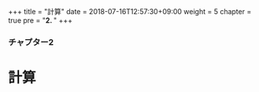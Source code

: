 +++
title = "計算"
date = 2018-07-16T12:57:30+09:00
weight = 5
chapter = true
pre = "<b>2. </b>"
+++

### チャプター2

# 計算
